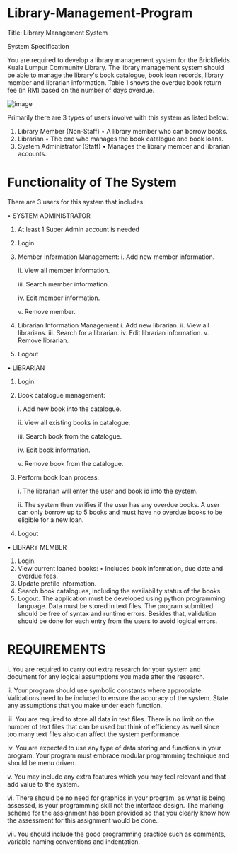 # Library-Management-Program
Title: Library Management System

System Specification

You are required to develop a library management system for the Brickfields Kuala 
Lumpur Community Library. The library management system should be able to manage the 
library's book catalogue, book loan records, library member and librarian information. Table 1 
shows the overdue book return fee (in RM) based on the number of days overdue.

![image](https://github.com/user-attachments/assets/014999f4-679b-47aa-808e-5851e2bafc05)

Primarily there are 3 types of users involve with this system as listed below:
1. Library Member (Non-Staff)
• A library member who can borrow books.
2. Librarian
• The one who manages the book catalogue and book loans.
3. System Administrator (Staff)
• Manages the library member and librarian accounts.
# Functionality of The System
There are 3 users for this system that includes:

• SYSTEM ADMINISTRATOR
1. At least 1 Super Admin account is needed
2. Login
3. Member Information Management:
   i. Add new member information.
   
   ii. View all member information.
   
   iii. Search member information.
   
   iv. Edit member information.
   
   v. Remove member.
5. Librarian Information Management
   i. Add new librarian.
   ii. View all librarians.
   iii. Search for a librarian.
   iv. Edit librarian information.
   v. Remove librarian.
7. Logout
   
• LIBRARIAN
1. Login.
2. Book catalogue management:

   i. Add new book into the catalogue.
   
   ii. View all existing books in catalogue.
   
   iii. Search book from the catalogue.
   
   iv. Edit book information.
   
   v. Remove book from the catalogue.
   
4. Perform book loan process:

   i. The librarian will enter the user and book id into the system.

   ii. The system then verifies if the user has any overdue books. A user can only borrow up to 5 books and must have no overdue books to be eligible for a new loan.
6. Logout

• LIBRARY MEMBER
1. Login.
2. View current loaned books:
• Includes book information, due date and overdue fees.
3. Update profile information.
4. Search book catalogues, including the availability status of the books.
5. Logout.
The application must be developed using python programming language. Data must be stored 
in text files. The program submitted should be free of syntax and runtime errors. Besides that, 
validation should be done for each entry from the users to avoid logical errors.

# REQUIREMENTS

i. You are required to carry out extra research for your system and document for any logical assumptions you made after the research.

ii. Your program should use symbolic constants where appropriate. Validations need to be included to ensure the accuracy of the system. State any assumptions that you make under each function.

iii. You are required to store all data in text files. There is no limit on the number of text files that can be used but think of efficiency as well since too many text files also can affect the system performance.

iv. You are expected to use any type of data storing and functions in your program. Your program must embrace modular programming technique and should be menu driven.

v. You may include any extra features which you may feel relevant and that add value to the system.

vi. There should be no need for graphics in your program, as what is being assessed, is your programming skill not the interface design. The marking scheme for the assignment has been provided so that you clearly know how the assessment for this assignment would be done.

vii. You should include the good programming practice such as comments, variable naming conventions and indentation.


